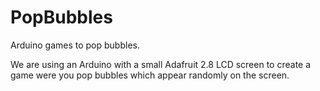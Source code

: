 # PopBubbles
Arduino games to pop bubbles.

We are using an Arduino with a small Adafruit 2.8 LCD screen to create a game were you pop bubbles which appear randomly on the screen.
